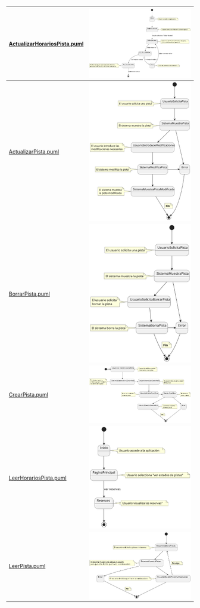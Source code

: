 | [ActualizarHorariosPista.puml](ActualizarPista.puml) |  ![Texto alternativo](ActualizarHorariosPista.svg)|
| ------------------------------------------ | -------------------------------------- |
| [ActualizarPista.puml ](ActualizarPista.puml) | ![Texto alternativo](ActualizarPista.svg) |
| [BorrarPista.puml ](BorrarPista.puml) | ![Texto alternativo](BorrarPista.svg) |
| [CrearPista.puml ](CrearPista.puml) | ![Texto alternativo](CrearPista.svg) |
| [LeerHorariosPista.puml ](LeerHorariosPista.puml) | ![Texto alternativo](LeerHorariosPista.svg) |
| [LeerPista.puml ](LeerPista.puml) | ![Texto alternativo](LeerPista.svg) |

